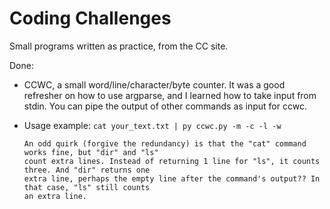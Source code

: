 # Coding Challenges

Small programs written as practice, from the CC site.

Done:
  - CCWC, a small word/line/character/byte counter. It was a good refresher on how to use argparse, and I learned how to take input from stdin. You can pipe the output of other commands as input for ccwc.
  - Usage example: ```cat your_text.txt | py ccwc.py -m -c -l -w```
	
		An odd quirk (forgive the redundancy) is that the "cat" command works fine, but "dir" and "ls"
		count extra lines. Instead of returning 1 line for "ls", it counts three. And "dir" returns one
		extra line, perhaps the empty line after the command's output?? In that case, "ls" still counts
		an extra line.
